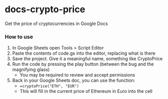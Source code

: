 # docs-crypto-price
Get the price of cryptocurrencies in Google Docs

### How to use

1. In Google Sheets open Tools > Script Editor
2. Paste the contents of code.gs into the editor, replacing what is there
3. Save the project. Give it a meaningful name, something like CryptoPrice
4. Run the code by pressing the play button (between the bug and the magnifying glass)
   * You may be required to review and accept permissions
5. Back in your Google Sheets doc, you can use the function:
   * `=cryptoPrice("ETH", "EUR")`
   * This will fill in the current price of Ethereum in Euro into the cell
